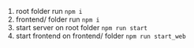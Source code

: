 1. root folder run ```npm i```
2. frontend/ folder run ```npm i```
3. start server on root folder ```npm run start```
4. start frontend on frontend/ folder ```npm run start_web``` 